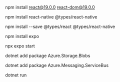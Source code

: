 
npm install react@19.0.0 react-dom@19.0.0

npm install react-native @types/react-native


npm install --save @types/react 
@types/react-native


npm install expo



npx expo start




dotnet add package Azure.Storage.Blobs



dotnet add package Azure.Messaging.ServiceBus



dotnet run
